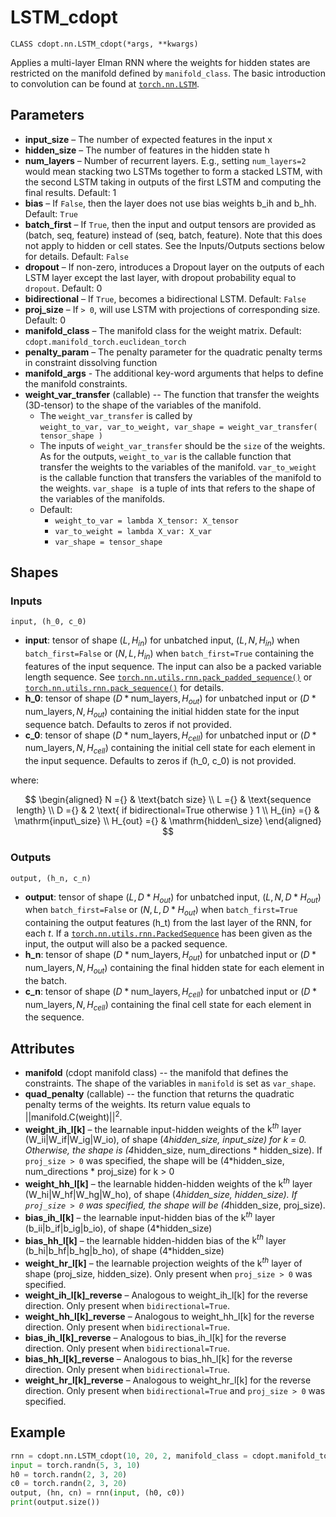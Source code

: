 # LSTM_cdopt

`CLASS cdopt.nn.LSTM_cdopt(*args, **kwargs)`

Applies a multi-layer Elman RNN where the weights for hidden states are restricted on the manifold defined by `manifold_class`. The basic introduction to convolution can be found at [`torch.nn.LSTM`](https://pytorch.org/docs/stable/generated/torch.nn.LSTM.html). 



## Parameters

- **input_size** – The number of expected features in the input x
- **hidden_size** – The number of features in the hidden state h
- **num_layers** – Number of recurrent layers. E.g., setting `num_layers=2` would mean stacking two LSTMs together to form a stacked LSTM, with the second LSTM taking in outputs of the first LSTM and computing the final results. Default: 1
- **bias** – If `False`, then the layer does not use bias weights b_ih and b_hh. Default: `True`
- **batch_first** – If `True`, then the input and output tensors are provided as (batch, seq, feature) instead of (seq, batch, feature). Note that this does not apply to hidden or cell states. See the Inputs/Outputs sections below for details. Default: `False`
- **dropout** – If non-zero, introduces a Dropout layer on the outputs of each LSTM layer except the last layer, with dropout probability equal to `dropout`. Default: 0
- **bidirectional** – If `True`, becomes a bidirectional LSTM. Default: `False`
- **proj_size** – If `> 0`, will use LSTM with projections of corresponding size. Default: 0
- **manifold_class** – The manifold class for the weight matrix. Default: `cdopt.manifold_torch.euclidean_torch`
- **penalty_param** – The penalty parameter for the quadratic penalty terms in constraint dissolving function
- **manifold_args** - The additional key-word arguments that helps to define the manifold constraints. 
- **weight_var_transfer** (callable) -- The function that transfer the weights (3D-tensor) to the shape of the variables of the manifold.   
  - The `weight_var_transfer` is called by  
    `weight_to_var, var_to_weight, var_shape = weight_var_transfer( tensor_shape )`
  - The inputs of `weight_var_transfer` should be the `size` of the weights. As for the outputs, `weight_to_var` is the callable function that transfer the weights to the variables of the manifold. `var_to_weight` is the callable function that transfers the variables of the manifold to the weights. `var_shape ` is a tuple of ints that refers to the shape of the variables of the manifolds. 
  - Default: 
    - `weight_to_var = lambda X_tensor: X_tensor`
    - `var_to_weight = lambda X_var: X_var `
    - `var_shape = tensor_shape `



## Shapes

### Inputs

`input, (h_0, c_0)`

- **input**: tensor of shape $(L, H_{in})$ for unbatched input, $(L, N, H_{in})$ when `batch_first=False` or $(N, L, H_{in})$ when `batch_first=True` containing the features of the input sequence. The input can also be a packed variable length sequence. See [`torch.nn.utils.rnn.pack_padded_sequence()`](https://pytorch.org/docs/stable/generated/torch.nn.utils.rnn.pack_padded_sequence.html#torch.nn.utils.rnn.pack_padded_sequence) or [`torch.nn.utils.rnn.pack_sequence()`](https://pytorch.org/docs/stable/generated/torch.nn.utils.rnn.pack_sequence.html#torch.nn.utils.rnn.pack_sequence) for details.
- **h_0**: tensor of shape $(D * \text{num\_layers}, H_{out})$ for unbatched input or $(D * \text{num\_layers}, N, H_{out})$ containing the initial hidden state for the input sequence batch. Defaults to zeros if not provided.
- **c_0**: tensor of shape $(D * \text{num\_layers}, H_{cell})$ for unbatched input or $(D * \text{num\_layers}, N, H_{cell})$ containing the initial cell state for each element in the input sequence. Defaults to zeros if (h_0, c_0) is not provided.

where:


$$
\begin{aligned} 
N ={} & \text{batch size} \\ 
L ={} & \text{sequence length} \\ D ={} & 2 \text{ if bidirectional=True otherwise } 1 \\ 
H_{in} ={} & \mathrm{input\_size} \\ 
H_{out} ={} & \mathrm{hidden\_size} 
\end{aligned}
$$

### Outputs

`output, (h_n, c_n)`

- **output**: tensor of shape $(L, D * H_{out})$ for unbatched input, $(L, N, D * H_{out})$ when `batch_first=False` or $(N, L, D * H_{out})$ when `batch_first=True` containing the output features (h_t) from the last layer of the RNN, for each $t$. If a [`torch.nn.utils.rnn.PackedSequence`](https://pytorch.org/docs/stable/generated/torch.nn.utils.rnn.PackedSequence.html#torch.nn.utils.rnn.PackedSequence) has been given as the input, the output will also be a packed sequence.
- **h_n**: tensor of shape $(D * \text{num\_layers}, H_{out})$ for unbatched input or $(D * \text{num\_layers}, N, H_{out})$ containing the final hidden state for each element in the batch.
- **c_n**: tensor of shape $(D * \text{num\_layers}, H_{cell})$ for unbatched input or $(D * \text{num\_layers}, N, H_{cell})$ containing the final cell state for each element in the sequence.





## Attributes

- **manifold** (cdopt manifold class) -- the manifold that defines the constraints.  The shape of the variables in `manifold` is set as `var_shape`. 
- **quad_penalty** (callable) -- the function that returns the quadratic penalty terms of the weights. Its return value equals to $||\mathrm{manifold.C}(\mathrm{weight})||^2$. 
- **weight_ih_l[k]** – the learnable input-hidden weights of the $\text{k}^{th}$ layer (W_ii|W_if|W_ig|W_io), of shape (4*hidden_size, input_size) for k = 0. Otherwise, the shape is (4*hidden_size, num_directions * hidden_size). If `proj_size > 0` was specified, the shape will be (4*hidden_size, num_directions * proj_size) for k > 0
- **weight_hh_l[k]** – the learnable hidden-hidden weights of the $\text{k}^{th}$ layer (W_hi|W_hf|W_hg|W_ho), of shape (4*hidden_size, hidden_size). If `proj_size > 0` was specified, the shape will be (4*hidden_size, proj_size).
- **bias_ih_l[k]** – the learnable input-hidden bias of the $\text{k}^{th}$ layer (b_ii|b_if|b_ig|b_io), of shape (4*hidden_size)
- **bias_hh_l[k]** – the learnable hidden-hidden bias of the $\text{k}^{th}$ layer (b_hi|b_hf|b_hg|b_ho), of shape (4*hidden_size)
- **weight_hr_l[k]** – the learnable projection weights of the $\text{k}^{th}$ layer of shape (proj_size, hidden_size). Only present when `proj_size > 0` was specified.
- **weight_ih_l[k]_reverse** – Analogous to weight_ih_l[k] for the reverse direction. Only present when `bidirectional=True`.
- **weight_hh_l[k]_reverse** – Analogous to weight_hh_l[k] for the reverse direction. Only present when `bidirectional=True`.
- **bias_ih_l[k]_reverse** – Analogous to bias_ih_l[k] for the reverse direction. Only present when `bidirectional=True`.
- **bias_hh_l[k]_reverse** – Analogous to bias_hh_l[k] for the reverse direction. Only present when `bidirectional=True`.
- **weight_hr_l[k]_reverse** – Analogous to weight_hr_l[k] for the reverse direction. Only present when `bidirectional=True` and `proj_size > 0` was specified.





## Example

```python
rnn = cdopt.nn.LSTM_cdopt(10, 20, 2, manifold_class = cdopt.manifold_torch.stiefel_torch)
input = torch.randn(5, 3, 10)
h0 = torch.randn(2, 3, 20)
c0 = torch.randn(2, 3, 20)
output, (hn, cn) = rnn(input, (h0, c0))
print(output.size())
```


